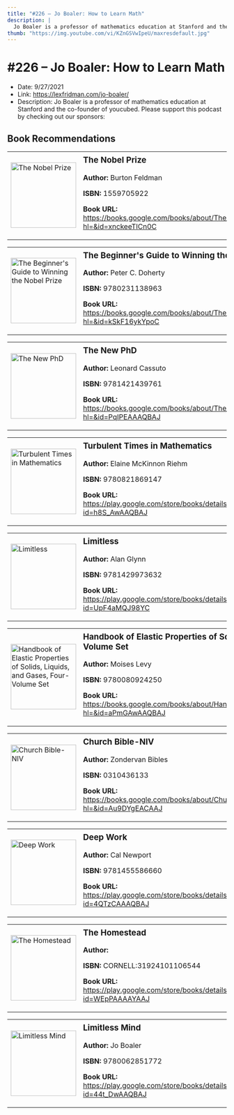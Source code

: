 ```yaml
---
title: "#226 – Jo Boaler: How to Learn Math"
description: |
  Jo Boaler is a professor of mathematics education at Stanford and the co-founder of youcubed. Please support this podcast by checking out our sponsors:"
thumb: "https://img.youtube.com/vi/KZnGSVwIpeU/maxresdefault.jpg"
---
```


# #226 – Jo Boaler: How to Learn Math

  - Date: 9/27/2021
  - Link: https://lexfridman.com/jo-boaler/
  - Description: Jo Boaler is a professor of mathematics education at Stanford and the co-founder of youcubed. Please support this podcast by checking out our sponsors:

## Book Recommendations

<table style="border: none;"><tr style="border: none;"><td style="border: none;"><img src="https://books.google.com/books/content?id=xnckeeTICn0C&printsec=frontcover&img=1&zoom=1&edge=curl&source=gbs_api" alt="The Nobel Prize" width="150" style="vertical-align: top;"></td><td style="border: none; vertical-align: top;"><h3 style='margin-top: 5'>The Nobel Prize</h3><p><strong>Author:</strong> Burton Feldman</p><p><strong>ISBN:</strong> 1559705922</p><p><strong>Book URL:</strong> <a href="https://books.google.com/books/about/The_Nobel_Prize.html?hl=&id=xnckeeTICn0C">https://books.google.com/books/about/The_Nobel_Prize.html?hl=&id=xnckeeTICn0C</a></p></td></tr></table>
<table style="border: none;"><tr style="border: none;"><td style="border: none;"><img src="https://books.google.com/books/content?id=kSkF16ykYpoC&printsec=frontcover&img=1&zoom=1&edge=curl&source=gbs_api" alt="The Beginner's Guide to Winning the Nobel Prize" width="150" style="vertical-align: top;"></td><td style="border: none; vertical-align: top;"><h3 style='margin-top: 5'>The Beginner's Guide to Winning the Nobel Prize</h3><p><strong>Author:</strong> Peter C. Doherty</p><p><strong>ISBN:</strong> 9780231138963</p><p><strong>Book URL:</strong> <a href="https://books.google.com/books/about/The_Beginner_s_Guide_to_Winning_the_Nobe.html?hl=&id=kSkF16ykYpoC">https://books.google.com/books/about/The_Beginner_s_Guide_to_Winning_the_Nobe.html?hl=&id=kSkF16ykYpoC</a></p></td></tr></table>
<table style="border: none;"><tr style="border: none;"><td style="border: none;"><img src="https://books.google.com/books/content?id=PqIPEAAAQBAJ&printsec=frontcover&img=1&zoom=1&edge=curl&source=gbs_api" alt="The New PhD" width="150" style="vertical-align: top;"></td><td style="border: none; vertical-align: top;"><h3 style='margin-top: 5'>The New PhD</h3><p><strong>Author:</strong> Leonard Cassuto</p><p><strong>ISBN:</strong> 9781421439761</p><p><strong>Book URL:</strong> <a href="https://books.google.com/books/about/The_New_PhD.html?hl=&id=PqIPEAAAQBAJ">https://books.google.com/books/about/The_New_PhD.html?hl=&id=PqIPEAAAQBAJ</a></p></td></tr></table>
<table style="border: none;"><tr style="border: none;"><td style="border: none;"><img src="https://books.google.com/books/content?id=h8S_AwAAQBAJ&printsec=frontcover&img=1&zoom=1&edge=curl&source=gbs_api" alt="Turbulent Times in Mathematics" width="150" style="vertical-align: top;"></td><td style="border: none; vertical-align: top;"><h3 style='margin-top: 5'>Turbulent Times in Mathematics</h3><p><strong>Author:</strong> Elaine McKinnon Riehm</p><p><strong>ISBN:</strong> 9780821869147</p><p><strong>Book URL:</strong> <a href="https://play.google.com/store/books/details?id=h8S_AwAAQBAJ">https://play.google.com/store/books/details?id=h8S_AwAAQBAJ</a></p></td></tr></table>
<table style="border: none;"><tr style="border: none;"><td style="border: none;"><img src="https://books.google.com/books/content?id=UpF4aMQJ98YC&printsec=frontcover&img=1&zoom=1&edge=curl&source=gbs_api" alt="Limitless" width="150" style="vertical-align: top;"></td><td style="border: none; vertical-align: top;"><h3 style='margin-top: 5'>Limitless</h3><p><strong>Author:</strong> Alan Glynn</p><p><strong>ISBN:</strong> 9781429973632</p><p><strong>Book URL:</strong> <a href="https://play.google.com/store/books/details?id=UpF4aMQJ98YC">https://play.google.com/store/books/details?id=UpF4aMQJ98YC</a></p></td></tr></table>
<table style="border: none;"><tr style="border: none;"><td style="border: none;"><img src="https://books.google.com/books/content?id=aPmGAwAAQBAJ&printsec=frontcover&img=1&zoom=1&edge=curl&source=gbs_api" alt="Handbook of Elastic Properties of Solids, Liquids, and Gases, Four-Volume Set" width="150" style="vertical-align: top;"></td><td style="border: none; vertical-align: top;"><h3 style='margin-top: 5'>Handbook of Elastic Properties of Solids, Liquids, and Gases, Four-Volume Set</h3><p><strong>Author:</strong> Moises Levy</p><p><strong>ISBN:</strong> 9780080924250</p><p><strong>Book URL:</strong> <a href="https://books.google.com/books/about/Handbook_of_Elastic_Properties_of_Solids.html?hl=&id=aPmGAwAAQBAJ">https://books.google.com/books/about/Handbook_of_Elastic_Properties_of_Solids.html?hl=&id=aPmGAwAAQBAJ</a></p></td></tr></table>
<table style="border: none;"><tr style="border: none;"><td style="border: none;"><img src="https://books.google.com/books/content?id=Au9DYgEACAAJ&printsec=frontcover&img=1&zoom=1&source=gbs_api" alt="Church Bible-NIV" width="150" style="vertical-align: top;"></td><td style="border: none; vertical-align: top;"><h3 style='margin-top: 5'>Church Bible-NIV</h3><p><strong>Author:</strong> Zondervan Bibles</p><p><strong>ISBN:</strong> 0310436133</p><p><strong>Book URL:</strong> <a href="https://books.google.com/books/about/Church_Bible_NIV.html?hl=&id=Au9DYgEACAAJ">https://books.google.com/books/about/Church_Bible_NIV.html?hl=&id=Au9DYgEACAAJ</a></p></td></tr></table>
<table style="border: none;"><tr style="border: none;"><td style="border: none;"><img src="https://books.google.com/books/content?id=4QTzCAAAQBAJ&printsec=frontcover&img=1&zoom=1&edge=curl&source=gbs_api" alt="Deep Work" width="150" style="vertical-align: top;"></td><td style="border: none; vertical-align: top;"><h3 style='margin-top: 5'>Deep Work</h3><p><strong>Author:</strong> Cal Newport</p><p><strong>ISBN:</strong> 9781455586660</p><p><strong>Book URL:</strong> <a href="https://play.google.com/store/books/details?id=4QTzCAAAQBAJ">https://play.google.com/store/books/details?id=4QTzCAAAQBAJ</a></p></td></tr></table>
<table style="border: none;"><tr style="border: none;"><td style="border: none;"><img src="https://books.google.com/books/content?id=WEpPAAAAYAAJ&printsec=frontcover&img=1&zoom=1&edge=curl&source=gbs_api" alt="The Homestead" width="150" style="vertical-align: top;"></td><td style="border: none; vertical-align: top;"><h3 style='margin-top: 5'>The Homestead</h3><p><strong>Author:</strong> </p><p><strong>ISBN:</strong> CORNELL:31924101106544</p><p><strong>Book URL:</strong> <a href="https://play.google.com/store/books/details?id=WEpPAAAAYAAJ">https://play.google.com/store/books/details?id=WEpPAAAAYAAJ</a></p></td></tr></table>
<table style="border: none;"><tr style="border: none;"><td style="border: none;"><img src="https://books.google.com/books/content?id=44t_DwAAQBAJ&printsec=frontcover&img=1&zoom=1&edge=curl&source=gbs_api" alt="Limitless Mind" width="150" style="vertical-align: top;"></td><td style="border: none; vertical-align: top;"><h3 style='margin-top: 5'>Limitless Mind</h3><p><strong>Author:</strong> Jo Boaler</p><p><strong>ISBN:</strong> 9780062851772</p><p><strong>Book URL:</strong> <a href="https://play.google.com/store/books/details?id=44t_DwAAQBAJ">https://play.google.com/store/books/details?id=44t_DwAAQBAJ</a></p></td></tr></table>
